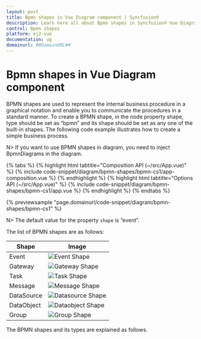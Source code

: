 ```yaml
---
layout: post
title: Bpmn shapes in Vue Diagram component | Syncfusion®
description: Learn here all about Bpmn shapes in Syncfusion® Vue Diagram component of Syncfusion Essential® JS 2 and more.
control: Bpmn shapes 
platform: ej2-vue
documentation: ug
domainurl: ##DomainURL##
---
```


# Bpmn shapes in Vue Diagram component

BPMN shapes are used to represent the internal business procedure in a graphical notation and enable you to communicate the procedures in a standard manner. To create a BPMN shape, in the node property shape, type should be set as “bpmn” and its shape should be set as any one of the built-in shapes. The following code example illustrates how to create a simple business process.

N> If you want to use BPMN shapes in diagram, you need to inject BpmnDiagrams in the diagram.

{% tabs %}
{% highlight html tabtitle="Composition API (~/src/App.vue)" %}
{% include code-snippet/diagram/bpmn-shapes/bpmn-cs1/app-composition.vue %}
{% endhighlight %}
{% highlight html tabtitle="Options API (~/src/App.vue)" %}
{% include code-snippet/diagram/bpmn-shapes/bpmn-cs1/app.vue %}
{% endhighlight %}
{% endtabs %}
        
{% previewsample "page.domainurl/code-snippet/diagram/bpmn-shapes/bpmn-cs1" %}

N> The default value for the property `shape` is “event”.

The list of BPMN shapes are as follows:

| Shape | Image |
| -------- | -------- |
| Event | ![Event Shape](images/Event.png) |
| Gateway | ![Gateway Shape](images/Gateway.png) |
| Task | ![Task Shape](images/Task.png) |
| Message | ![Message Shape](images/Message.png) |
| DataSource | ![Datasource Shape](images/Datasource.png) |
| DataObject | ![Dataobject Shape](images/Dataobject.png) |
| Group | ![Group Shape](images/Group.png) |

The BPMN shapes and its types are explained as follows.
